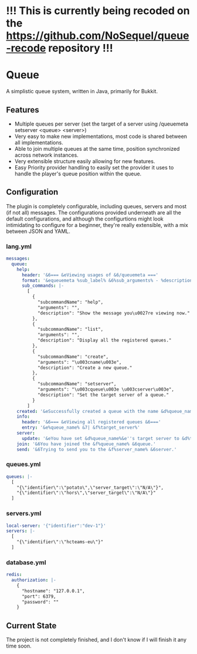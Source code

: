 # !!! This is currently being recoded on the https://github.com/NoSequel/queue-recode repository !!!

# Queue
A simplistic queue system, written in Java, primarily for Bukkit.

## Features
* Multiple queues per server (set the target of a server using /queuemeta setserver <queue\> <server\>)
* Very easy to make new implementations, most code is shared between all implementations.
* Able to join multiple queues at the same time, position synchronized across network instances.
* Very extensible structure easily allowing for new features.
* Easy Priority provider handling to easily set the provider it uses to handle the player's queue position within the queue.

## Configuration
The plugin is completely configurable, including queues, servers and most (if not all) messages.
The configurations provided underneath are all the default configurations, and although the configurtions might
look intimidating to configure for a beginner, they're really extensible, with a mix between JSON and YAML.

### lang.yml
```yaml
messages:
  queue:
    help:
      header: '&6=== &eViewing usages of &6/queuemeta ==='
      format: '&equeuemeta %sub_label% &6%sub_arguments% - %description%'
      sub_commands: |-
        [
          {
            "subcommandName": "help",
            "arguments": "",
            "description": "Show the message you\u0027re viewing now."
          },
          {
            "subcommandName": "list",
            "arguments": "",
            "description": "Display all the registered queues."
          },
          {
            "subcommandName": "create",
            "arguments": "\u003cname\u003e",
            "description": "Create a new queue."
          },
          {
            "subcommandName": "setserver",
            "arguments": "\u003cqueue\u003e \u003cserver\u003e",
            "description": "Set the target server of a queue."
          }
        ]
    created: '&eSuccessfully created a queue with the name &d%queue_name%'
    info:
      header: '&6=== &eViewing all registered queues &6==='
      entry: '&e%queue_name% &7| &f%target_server%'
    server:
      update: '&eYou have set &d%queue_name%&e''s target server to &d%target_server%'
    join: '&6You have joined the &f%queue_name% &6queue.'
    send: '&6Trying to send you to the &f%server_name% &6server.'
```

### queues.yml
```yaml
queues: |-
  [
    "{\"identifier\":\"potato\",\"server_target\":\"N/A\"}",
    "{\"identifier\":\"hors\",\"server_target\":\"N/A\"}"
  ]
```

### servers.yml
```yaml
local-server: '{"identifier":"dev-1"}'
servers: |-
  [
    "{\"identifier\":\"hcteams-eu\"}"
  ]
```

### database.yml
```yaml
redis:
  authorization: |-
    {
      "hostname": "127.0.0.1",
      "port": 6379,
      "password": ""
    }
```

## Current State
The project is not completely finished, and I don't know if I will finish it any time soon.